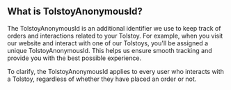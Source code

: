 ## What is TolstoyAnonymousId?

The TolstoyAnonymousId is an additional identifier we use to keep track of orders and interactions related to your Tolstoy. For example, when you visit our website and interact with one of our Tolstoys, you'll be assigned a unique TolstoyAnonymousId. This helps us ensure smooth tracking and provide you with the best possible experience.

To clarify, the TolstoyAnonymousId applies to every user who interacts with a Tolstoy, regardless of whether they have placed an order or not.